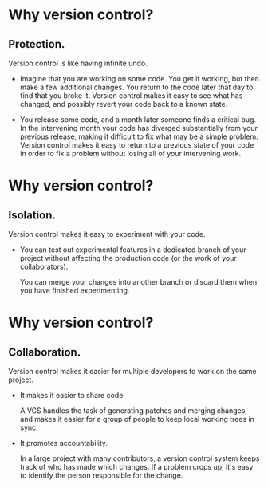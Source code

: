 Why version control?
====================

Protection.
-----------

Version control is like having infinite undo.

   - Imagine that you are working on some code.  You get it working, but
     then make a few additional changes.  You return to the code later that
     day to find that you broke it.  Version control makes it easy to see
     what has changed, and possibly revert your code back to a known state.

   - You release some code, and a month later someone finds a critical bug.
     In the intervening month your code has diverged substantially from your
     previous release, making it difficult to fix what may be a simple
     problem.  Version control makes it easy to return to a previous state of
     your code in order to fix a problem without losing all of your
     intervening work.

Why version control?
====================

Isolation.
----------

Version control makes it easy to experiment with your code.

   - You can test out experimental features in a dedicated branch of your
     project without affecting the production code (or the work of your
     collaborators).

     You can merge your changes into another branch or discard them when
     you have finished experimenting.

Why version control?
====================

Collaboration.
--------------

Version control makes it easier for multiple developers to work on the same
project.


   - It makes it easier to share code.

     A VCS handles the task of generating patches and merging changes, and
     makes it easier for a group of people to keep local working trees in
     sync.

   - It promotes accountability.

     In a large project with many contributors, a version control system
     keeps track of who has made which changes.  If a problem crops up,
     it's easy to identify the person responsible for the change.


